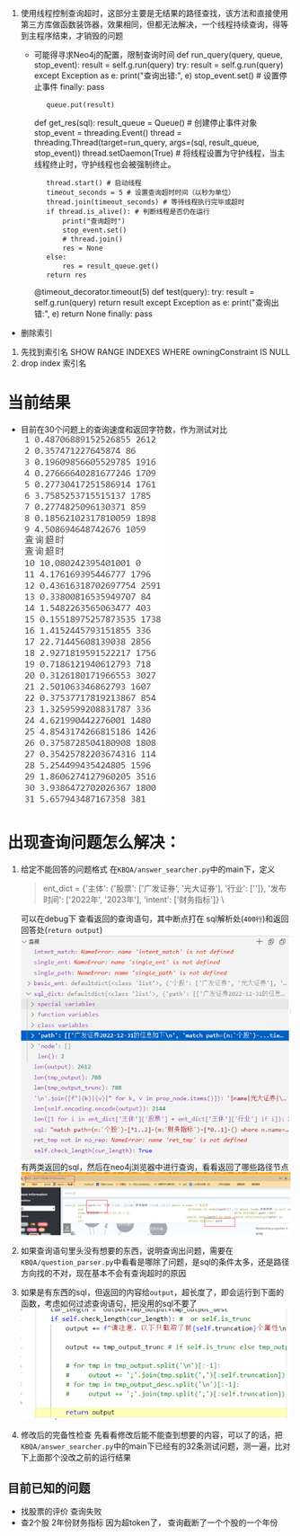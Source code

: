 
1. 使用线程控制查询超时，这部分主要是无结果的路径查找，该方法和直接使用第三方库做函数装饰器，效果相同，但都无法解决，一个线程持续查询，得等到主程序结束，才销毁的问题
   - 可能得寻求Neo4j的配置，限制查询时间
        def run_query(query, queue, stop_event):
            result = self.g.run(query)
            try:
                result = self.g.run(query)
            except Exception as e:
                print("查询出错:", e)
                stop_event.set()  # 设置停止事件
            finally:
                pass

            queue.put(result)

        def get_res(sql):
            result_queue = Queue()
            # 创建停止事件对象
            stop_event = threading.Event()
            thread = threading.Thread(target=run_query, args=(sql, result_queue, stop_event))
            thread.setDaemon(True) # 将线程设置为守护线程，当主线程终止时，守护线程也会被强制终止。
            
            thread.start() # 启动线程
            timeout_seconds = 5 # 设置查询超时时间（以秒为单位）
            thread.join(timeout_seconds) # 等待线程执行完毕或超时
            if thread.is_alive(): # 判断线程是否仍在运行
                print("查询超时")
                stop_event.set() 
                # thread.join()
                res = None
            else:
                res = result_queue.get()
            return res

        @timeout_decorator.timeout(5)
        def test(query):
            try:
                result = self.g.run(query)
                return result
            except Exception as e:
                print("查询出错:", e)
                return None
            finally:
                pass


- 删除索引
1. 先找到索引名 SHOW RANGE INDEXES WHERE owningConstraint IS NULL
2. drop index 索引名

# 当前结果
- 目前在30个问题上的查询速度和返回字符数，作为测试对比  ![](./test-qa.png)

# 出现查询问题怎么解决：
1. 给定不能回答的问题格式
   在`KBQA/answer_searcher.py`中的main下，定义
   >ent_dict = {'主体': {'股票': ['广发证券', '光大证券'], '行业': ['']}, '发布时间': ['2022年', '2023年'], 'intent': ['财务指标']} \

   可以在debug下 查看返回的查询语句，其中断点打在 sql解析处(`400行`)和返回回答处(`return output`)
   ![](./breakpoint.png)
    有两类返回的sql，然后在neo4j浏览器中进行查询，看看返回了哪些路径节点
   ![](./query.png)
2. 如果查询语句里头没有想要的东西，说明查询出问题，需要在`KBQA/question_parser.py`中看看是哪除了问题，是sql的条件太多，还是路径方向找的不对，现在基本不会有查询超时的原因
3. 如果是有东西的sql，但返回的内容给`output`，超长度了，即会运行到下面的函数，考虑如何过滤查询语句，把没用的sql不要了
   ![](./code_trunc.png)
4. 修改后的完备性检查
   先看看修改后能不能查到想要的内容，可以了的话，把`KBQA/answer_searcher.py`中的main下已经有的32条测试问题，测一遍，比对下上面那个没改之前的运行结果
   

## 目前已知的问题
- 找股票的评价 查询失败
- 查2个股 2年份财务指标 因为超token了， 查询截断了一个个股的一个年份
